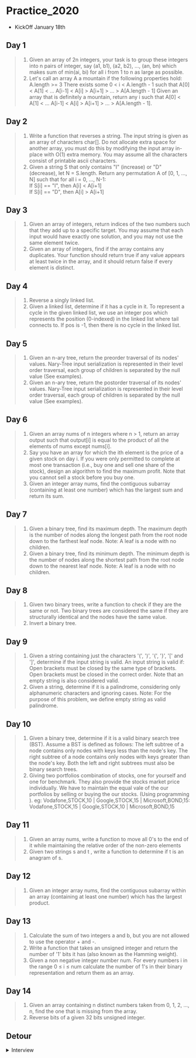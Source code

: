 # Practice_2020

* KickOff January 18th

## Day 1
> 1. Given an array of 2n integers, your task is to group these integers into n pairs of integer, say (a1, b1), (a2, b2), ..., (an, bn) which makes sum of min(ai, bi) for all i from 1 to n as large as possible.
> 2. Let's call an array A a mountain if the following properties hold: 
A.length >= 3
There exists some 0 < i < A.length - 1 such that A[0] < A[1] < ... A[i-1] < A[i] > A[i+1] > ... > A[A.length - 1]
Given an array that is definitely a mountain, return any i such that A[0] < A[1] < ... A[i-1] < A[i] > A[i+1] > ... > A[A.length - 1].

## Day 2
> 1. Write a function that reverses a string. The input string is given as an array of characters char[].
Do not allocate extra space for another array, you must do this by modifying the input array in-place with O(1) extra memory.
You may assume all the characters consist of printable ascii characters.
> 2. Given a string S that only contains "I" (increase) or "D" (decrease), let N = S.length.
Return any permutation A of [0, 1, ..., N] such that for all i = 0, ..., N-1: <br>
If S[i] == "I", then A[i] < A[i+1] <br>
If S[i] == "D", then A[i] > A[i+1] <br>
 
## Day 3
> 1. Given an array of integers, return indices of the two numbers such that they add up to a specific target.
You may assume that each input would have exactly one solution, and you may not use the same element twice.
> 2. Given an array of integers, find if the array contains any duplicates.
Your function should return true if any value appears at least twice in the array, and it should return false if every element is distinct.

## Day 4
> 1. Reverse a singly linked list.
> 2. Given a linked list, determine if it has a cycle in it.
To represent a cycle in the given linked list, we use an integer pos which represents the position (0-indexed) in the linked list where tail connects to. If pos is -1, then there is no cycle in the linked list.

## Day 5
> 1. Given an n-ary tree, return the preorder traversal of its nodes' values.
Nary-Tree input serialization is represented in their level order traversal, each group of children is separated by the null value (See examples).
>2. Given an n-ary tree, return the postorder traversal of its nodes' values.
Nary-Tree input serialization is represented in their level order traversal, each group of children is separated by the null value (See examples).

## Day 6
> 1. Given an array nums of n integers where n > 1,  return an array output such that output[i] is equal to the product of all the elements of nums except nums[i].
> 2. Say you have an array for which the ith element is the price of a given stock on day i.
If you were only permitted to complete at most one transaction (i.e., buy one and sell one share of the stock), design an algorithm to find the maximum profit.
Note that you cannot sell a stock before you buy one.
> 3. Given an integer array nums, find the contiguous subarray (containing at least one number) which has the largest sum and return its sum.

## Day 7
> 1. Given a binary tree, find its maximum depth.
The maximum depth is the number of nodes along the longest path from the root node down to the farthest leaf node.
Note: A leaf is a node with no children.
> 2. Given a binary tree, find its minimum depth.
The minimum depth is the number of nodes along the shortest path from the root node down to the nearest leaf node.
Note: A leaf is a node with no children.

## Day 8
> 1. Given two binary trees, write a function to check if they are the same or not.
Two binary trees are considered the same if they are structurally identical and the nodes have the same value.
> 2. Invert a binary tree.

## Day 9
> 1. Given a string containing just the characters '(', ')', '{', '}', '[' and ']', determine if the input string is valid.
An input string is valid if:
Open brackets must be closed by the same type of brackets.
Open brackets must be closed in the correct order.
Note that an empty string is also considered valid.
> 2. Given a string, determine if it is a palindrome, considering only alphanumeric characters and ignoring cases.
Note: For the purpose of this problem, we define empty string as valid palindrome.

## Day 10
> 1. Given a binary tree, determine if it is a valid binary search tree (BST).
Assume a BST is defined as follows:
The left subtree of a node contains only nodes with keys less than the node's key.
The right subtree of a node contains only nodes with keys greater than the node's key.
Both the left and right subtrees must also be binary search trees.
> 2. Giving two portfolios combination of stocks, one for  yourself and one for benchmark. They also provide the stocks market price individually. We have to maintain the equal vale of the our portfolios by selling or buying the our stocks. (Using programming ).
eg: Vodafone,STOCK,10 | Google,STOCK,15 | Microsoft,BOND,15: Vodafone,STOCK,15 | Google,STOCK,10 | Microsoft,BOND,15

## Day 11
> 1. Given an array nums, write a function to move all 0's to the end of it while maintaining the relative order of the non-zero elements
> 2. Given two strings s and t , write a function to determine if t is an anagram of s.

## Day 12
> 1. Given an integer array nums, find the contiguous subarray within an array (containing at least one number) which has the largest product.

## Day 13
> 1. Calculate the sum of two integers a and b, but you are not allowed to use the operator + and -.
> 2. Write a function that takes an unsigned integer and return the number of '1' bits it has (also known as the Hamming weight).
> 3. Given a non negative integer number num. For every numbers i in the range 0 ≤ i ≤ num calculate the number of 1's in their binary representation and return them as an array.

## Day 14
> 1. Given an array containing n distinct numbers taken from 0, 1, 2, ..., n, find the one that is missing from the array.
> 2. Reverse bits of a given 32 bits unsigned integer.

## Detour
<details><summary>Interview</summary>
> 1. Given a List of words, return the words that can be typed using letters of alphabet on only one row's of American keyboard.
> 2. You are given two arrays (without duplicates) nums1 and nums2 where nums1’s elements are subset of nums2. Find all the next greater numbers for nums1's elements in the corresponding places of nums2.
The Next Greater Number of a number x in nums1 is the first greater number to its right in nums2. If it does not exist, output -1 for this number.
</details>
